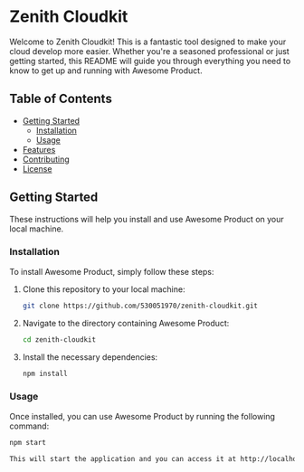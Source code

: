 # Zenith Cloudkit

Welcome to Zenith Cloudkit! This is a fantastic tool designed to make your cloud develop more easier. Whether you're a seasoned professional or just getting started, this README will guide you through everything you need to know to get up and running with Awesome Product.

## Table of Contents

- [Getting Started](#getting-started)
  - [Installation](#installation)
  - [Usage](#usage)
- [Features](#features)
- [Contributing](#contributing)
- [License](#license)

## Getting Started

These instructions will help you install and use Awesome Product on your local machine.

### Installation

To install Awesome Product, simply follow these steps:

1. Clone this repository to your local machine:

   ```bash
   git clone https://github.com/530051970/zenith-cloudkit.git

2. Navigate to the directory containing Awesome Product:

   ```bash
   cd zenith-cloudkit

3. Install the necessary dependencies:

   ```bash
   npm install

### Usage

Once installed, you can use Awesome Product by running the following command:

   ```bash
   npm start

This will start the application and you can access it at http://localhost:3000 in your web browser.
